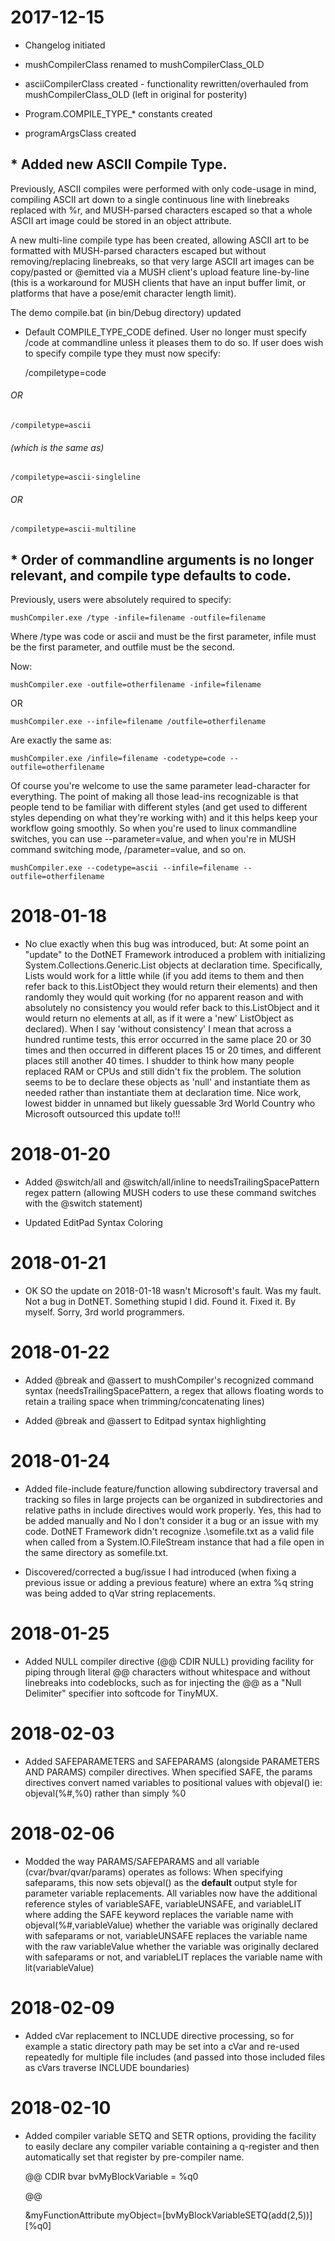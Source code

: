 # 2017-12-15

* Changelog initiated

* mushCompilerClass renamed to mushCompilerClass_OLD

* asciiCompilerClass created - functionality rewritten/overhauled from mushCompilerClass_OLD (left in original for posterity)

* Program.COMPILE_TYPE_* constants created

* programArgsClass created

## * Added new ASCII Compile Type.

Previously, ASCII compiles were performed with only code-usage in mind, compiling ASCII art down to a single continuous line with linebreaks replaced with %r, and MUSH-parsed characters escaped so that a whole ASCII art image could be stored in an object attribute.

A new multi-line compile type has been created, allowing ASCII art to be formatted with MUSH-parsed characters escaped but without removing/replacing linebreaks, so that very large ASCII art images can be copy/pasted or @emitted via a MUSH client's upload feature line-by-line (this is a workaround for MUSH clients that have an input buffer limit, or platforms that have a pose/emit character length limit).

The demo compile.bat (in bin/Debug directory) updated

* Default COMPILE_TYPE_CODE defined.  User no longer must specify /code at commandline unless it pleases them to do so.  If user does wish to specify compile type they must now specify:

    /compiletype=code

###### OR

    /compiletype=ascii

###### (which is the same as)

    /compiletype=ascii-singleline

###### OR

    /compiletype=ascii-multiline

## * Order of commandline arguments is no longer relevant, and compile type defaults to code.

Previously, users were absolutely required to specify:

    mushCompiler.exe /type -infile=filename -outfile=filename

Where /type was code or ascii and must be the first parameter, infile must be the first parameter, and outfile must be the second.

Now:

    mushCompiler.exe -outfile=otherfilename -infile=filename

OR

    mushCompiler.exe --infile=filename /outfile=otherfilename

Are exactly the same as:

    mushCompiler.exe /infile=filename -codetype=code --outfile=otherfilename

Of course you're welcome to use the same parameter lead-character for everything.  The point of making all those lead-ins recognizable is that people tend to be familiar with different styles (and get used to different styles depending on what they're working with) and it this helps keep your workflow going smoothly.  So when you're used to linux commandline switches, you can use --parameter=value, and when you're in MUSH command switching mode, /parameter=value, and so on.

    mushCompiler.exe --codetype=ascii --infile=filename --outfile=otherfilename

# 2018-01-18

* No clue exactly when this bug was introduced, but:  At some point an "update" to the DotNET Framework introduced a problem with initializing System.Collections.Generic.List objects at declaration time.  Specifically, Lists would work for a little while (if you add items to them and then refer back to this.ListObject they would return their elements) and then randomly they would quit working (for no apparent reason and with absolutely no consistency you would refer back to this.ListObject and it would return no elements at all, as if it were a 'new' ListObject as declared).  When I say 'without consistency' I mean that across a hundred runtime tests, this error occurred in the same place 20 or 30 times and then occurred in different places 15 or 20 times, and different places still another 40 times.  I shudder to think how many people replaced RAM or CPUs and still didn't fix the problem.  The solution seems to be to declare these objects as 'null' and instantiate them as needed rather than instantiate them at declaration time.  Nice work, lowest bidder in unnamed but likely guessable 3rd World Country who Microsoft outsourced this update to!!!

# 2018-01-20

* Added @switch/all and @switch/all/inline to needsTrailingSpacePattern regex pattern (allowing MUSH coders to use these command switches with the @switch statement)

* Updated EditPad Syntax Coloring

# 2018-01-21

* OK SO the update on 2018-01-18 wasn't Microsoft's fault.  Was my fault.  Not a bug in DotNET.  Something stupid I did.  Found it.  Fixed it.  By myself.  Sorry, 3rd world programmers.

# 2018-01-22

* Added @break and @assert to mushCompiler's recognized command syntax (needsTrailingSpacePattern, a regex that allows floating words to retain a trailing space when trimming/concatenating lines)

* Added @break and @assert to Editpad syntax highlighting

# 2018-01-24

* Added file-include feature/function allowing subdirectory traversal and tracking so files in large projects can be organized in subdirectories and relative paths in include directives would work properly.  Yes, this had to be added manually and No I don't consider it a bug or an issue with my code.  DotNET Framework didn't recognize .\somefile.txt as a valid file when called from a System.IO.FileStream instance that had a file open in the same directory as somefile.txt.

* Discovered/corrected a bug/issue I had introduced (when fixing a previous issue or adding a previous feature) where an extra %q string was being added to qVar string replacements.

# 2018-01-25

* Added NULL compiler directive (@@ CDIR NULL) providing facility for piping through literal @@ characters without whitespace and without linebreaks into codeblocks, such as for injecting the @@ as a "Null Delimiter" specifier into softcode for TinyMUX.

# 2018-02-03

* Added SAFEPARAMETERS and SAFEPARAMS (alongside PARAMETERS AND PARAMS) compiler directives.  When specified SAFE, the params directives convert named variables to positional values with objeval() ie: objeval(%#,%0) rather than simply %0

# 2018-02-06

* Modded the way PARAMS/SAFEPARAMS and all variable (cvar/bvar/qvar/params) operates as follows:  When specifying safeparams, this now sets objeval() as the **default** output style for parameter variable replacements.  All variables now have the additional reference styles of variableSAFE, variableUNSAFE, and variableLIT where adding the SAFE keyword replaces the variable name with objeval(%#,variableValue) whether the variable was originally declared with safeparams or not, variableUNSAFE replaces the variable name with the raw variableValue whether the variable was originally declared with safeparams or not, and variableLIT replaces the variable name with lit(variableValue)

# 2018-02-09

* Added cVar replacement to INCLUDE directive processing, so for example a static directory path may be set into a cVar and re-used repeatedly for multiple file includes (and passed into those included files as cVars traverse INCLUDE boundaries)

# 2018-02-10

* Added compiler variable SETQ and SETR options, providing the facility to easily declare any compiler variable containing a q-register and then automatically set that register by pre-compiler name.

    @@ CDIR bvar bvMyBlockVariable = %q0

    @@

    &myFunctionAttribute myObject=[bvMyBlockVariableSETQ(add(2,5))][%q0]